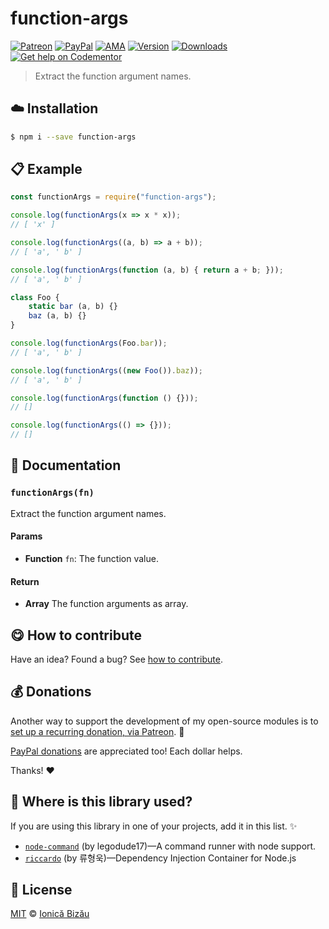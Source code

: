 
# function-args

 [![Patreon](https://img.shields.io/badge/Support%20me%20on-Patreon-%23e6461a.svg)][paypal-donations] [![PayPal](https://img.shields.io/badge/%24-paypal-f39c12.svg)][paypal-donations] [![AMA](https://img.shields.io/badge/ask%20me-anything-1abc9c.svg)](https://github.com/IonicaBizau/ama) [![Version](https://img.shields.io/npm/v/function-args.svg)](https://www.npmjs.com/package/function-args) [![Downloads](https://img.shields.io/npm/dt/function-args.svg)](https://www.npmjs.com/package/function-args) [![Get help on Codementor](https://cdn.codementor.io/badges/get_help_github.svg)](https://www.codementor.io/johnnyb?utm_source=github&utm_medium=button&utm_term=johnnyb&utm_campaign=github)

> Extract the function argument names.

## :cloud: Installation

```sh
$ npm i --save function-args
```


## :clipboard: Example



```js
const functionArgs = require("function-args");

console.log(functionArgs(x => x * x));
// [ 'x' ]

console.log(functionArgs((a, b) => a + b));
// [ 'a', ' b' ]

console.log(functionArgs(function (a, b) { return a + b; }));
// [ 'a', ' b' ]

class Foo {
    static bar (a, b) {}
    baz (a, b) {}
}

console.log(functionArgs(Foo.bar));
// [ 'a', ' b' ]

console.log(functionArgs((new Foo()).baz));
// [ 'a', ' b' ]

console.log(functionArgs(function () {}));
// []

console.log(functionArgs(() => {}));
// []
```

## :memo: Documentation


### `functionArgs(fn)`
Extract the function argument names.

#### Params
- **Function** `fn`: The function value.

#### Return
- **Array** The function arguments as array.



## :yum: How to contribute
Have an idea? Found a bug? See [how to contribute][contributing].

## :moneybag: Donations

Another way to support the development of my open-source modules is
to [set up a recurring donation, via Patreon][patreon]. :rocket:

[PayPal donations][paypal-donations] are appreciated too! Each dollar helps.

Thanks! :heart:

## :dizzy: Where is this library used?
If you are using this library in one of your projects, add it in this list. :sparkles:


 - [`node-command`](https://github.com/node-command) (by legodude17)—A command runner with node support.
 - [`riccardo`](https://github.com/mintrupt/riccardo) (by 류형욱)—Dependency Injection Container for Node.js

## :scroll: License

[MIT][license] © [Ionică Bizău][website]

[patreon]: https://www.patreon.com/ionicabizau
[paypal-donations]: https://www.paypal.com/cgi-bin/webscr?cmd=_s-xclick&hosted_button_id=RVXDDLKKLQRJW
[donate-now]: http://i.imgur.com/6cMbHOC.png

[license]: http://showalicense.com/?fullname=Ionic%C4%83%20Biz%C4%83u%20%3Cbizauionica%40gmail.com%3E%20(http%3A%2F%2Fionicabizau.net)&year=2016#license-mit
[website]: http://ionicabizau.net
[contributing]: /CONTRIBUTING.md
[docs]: /DOCUMENTATION.md
